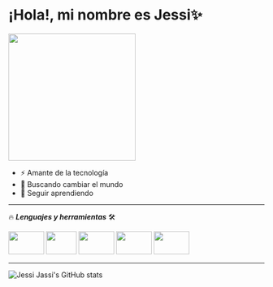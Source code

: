 # ¡Hola!, mi nombre es Jessi✨


<img src="https://image.freepik.com/free-vector/young-woman-working-laptop-illustration_39663-268.jpg" width="250" height="250" />

- ⚡ Amante de la tecnología
- 👀 Buscando cambiar el mundo
- 🙌 Seguir aprendiendo

____
🔥 ***Lenguajes y herramientas*** 🛠️

   <img src="https://i.giphy.com/media/ln7z2eWriiQAllfVcn/giphy.gif" width="70" height="45" /> <img src="https://cdn.dribbble.com/users/783/screenshots/104300/shot_1295820312.gif" width="60" height="45" /> <img src="https://media.giphy.com/media/fsEaZldNC8A1PJ3mwp/giphy.gif" width="70" height="45" /> <img src="https://hackernoon.com/images/1*KBGdMaU_emZX4XR1AvkD4A.gif" width="70" height="45" /> <img src="https://i.pinimg.com/originals/74/50/14/74501403f53a5ed702543483addd5e21.gif" width="70" height="45" />

____
![Jessi Jassi's GitHub stats](https://github-readme-stats.vercel.app/api?username=Jessi19Jassi&show_icons=true&theme=radical)
